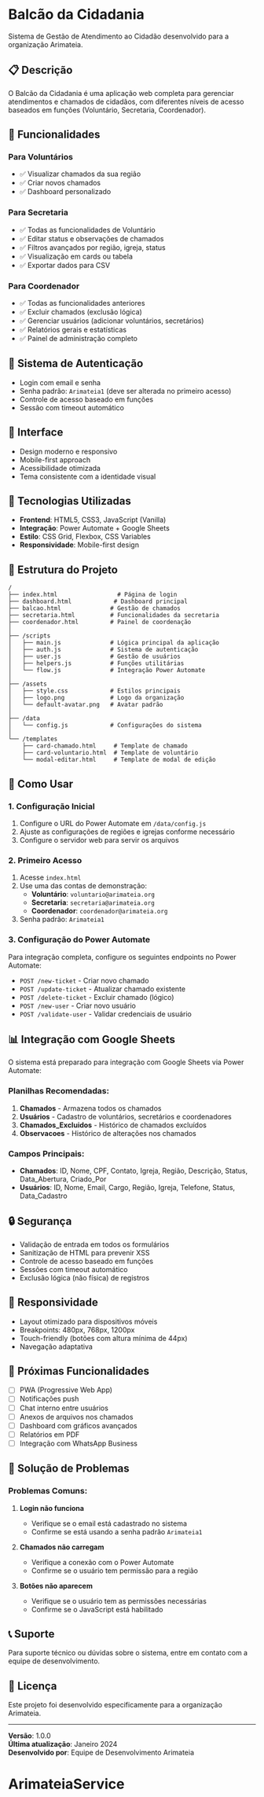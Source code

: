 # Balcão da Cidadania

Sistema de Gestão de Atendimento ao Cidadão desenvolvido para a organização Arimateia.

## 📋 Descrição

O Balcão da Cidadania é uma aplicação web completa para gerenciar atendimentos e chamados de cidadãos, com diferentes níveis de acesso baseados em funções (Voluntário, Secretaria, Coordenador).

## 🚀 Funcionalidades

### Para Voluntários
- ✅ Visualizar chamados da sua região
- ✅ Criar novos chamados
- ✅ Dashboard personalizado

### Para Secretaria
- ✅ Todas as funcionalidades de Voluntário
- ✅ Editar status e observações de chamados
- ✅ Filtros avançados por região, igreja, status
- ✅ Visualização em cards ou tabela
- ✅ Exportar dados para CSV

### Para Coordenador
- ✅ Todas as funcionalidades anteriores
- ✅ Excluir chamados (exclusão lógica)
- ✅ Gerenciar usuários (adicionar voluntários, secretários)
- ✅ Relatórios gerais e estatísticas
- ✅ Painel de administração completo

## 🔐 Sistema de Autenticação

- Login com email e senha
- Senha padrão: `Arimateia1` (deve ser alterada no primeiro acesso)
- Controle de acesso baseado em funções
- Sessão com timeout automático

## 🎨 Interface

- Design moderno e responsivo
- Mobile-first approach
- Acessibilidade otimizada
- Tema consistente com a identidade visual

## 🔧 Tecnologias Utilizadas

- **Frontend**: HTML5, CSS3, JavaScript (Vanilla)
- **Integração**: Power Automate + Google Sheets
- **Estilo**: CSS Grid, Flexbox, CSS Variables
- **Responsividade**: Mobile-first design

## 📁 Estrutura do Projeto

```
/
├── index.html                 # Página de login
├── dashboard.html            # Dashboard principal
├── balcao.html              # Gestão de chamados
├── secretaria.html          # Funcionalidades da secretaria
├── coordenador.html         # Painel de coordenação
│
├── /scripts
│   ├── main.js              # Lógica principal da aplicação
│   ├── auth.js              # Sistema de autenticação
│   ├── user.js              # Gestão de usuários
│   ├── helpers.js           # Funções utilitárias
│   └── flow.js              # Integração Power Automate
│
├── /assets
│   ├── style.css            # Estilos principais
│   ├── logo.png             # Logo da organização
│   └── default-avatar.png   # Avatar padrão
│
├── /data
│   └── config.js            # Configurações do sistema
│
└── /templates
    ├── card-chamado.html     # Template de chamado
    ├── card-voluntario.html  # Template de voluntário
    └── modal-editar.html     # Template de modal de edição
```

## 🚀 Como Usar

### 1. Configuração Inicial

1. Configure o URL do Power Automate em `/data/config.js`
2. Ajuste as configurações de regiões e igrejas conforme necessário
3. Configure o servidor web para servir os arquivos

### 2. Primeiro Acesso

1. Acesse `index.html`
2. Use uma das contas de demonstração:
   - **Voluntário**: `voluntario@arimateia.org`
   - **Secretaria**: `secretaria@arimateia.org`
   - **Coordenador**: `coordenador@arimateia.org`
3. Senha padrão: `Arimateia1`

### 3. Configuração do Power Automate

Para integração completa, configure os seguintes endpoints no Power Automate:

- `POST /new-ticket` - Criar novo chamado
- `POST /update-ticket` - Atualizar chamado existente
- `POST /delete-ticket` - Excluir chamado (lógico)
- `POST /new-user` - Criar novo usuário
- `POST /validate-user` - Validar credenciais de usuário

## 📊 Integração com Google Sheets

O sistema está preparado para integração com Google Sheets via Power Automate:

### Planilhas Recomendadas:
1. **Chamados** - Armazena todos os chamados
2. **Usuários** - Cadastro de voluntários, secretários e coordenadores
3. **Chamados_Excluidos** - Histórico de chamados excluídos
4. **Observacoes** - Histórico de alterações nos chamados

### Campos Principais:
- **Chamados**: ID, Nome, CPF, Contato, Igreja, Região, Descrição, Status, Data_Abertura, Criado_Por
- **Usuários**: ID, Nome, Email, Cargo, Região, Igreja, Telefone, Status, Data_Cadastro

## 🔒 Segurança

- Validação de entrada em todos os formulários
- Sanitização de HTML para prevenir XSS
- Controle de acesso baseado em funções
- Sessões com timeout automático
- Exclusão lógica (não física) de registros

## 📱 Responsividade

- Layout otimizado para dispositivos móveis
- Breakpoints: 480px, 768px, 1200px
- Touch-friendly (botões com altura mínima de 44px)
- Navegação adaptativa

## 🎯 Próximas Funcionalidades

- [ ] PWA (Progressive Web App)
- [ ] Notificações push
- [ ] Chat interno entre usuários
- [ ] Anexos de arquivos nos chamados
- [ ] Dashboard com gráficos avançados
- [ ] Relatórios em PDF
- [ ] Integração com WhatsApp Business

## 🐛 Solução de Problemas

### Problemas Comuns:

1. **Login não funciona**
   - Verifique se o email está cadastrado no sistema
   - Confirme se está usando a senha padrão `Arimateia1`

2. **Chamados não carregam**
   - Verifique a conexão com o Power Automate
   - Confirme se o usuário tem permissão para a região

3. **Botões não aparecem**
   - Verifique se o usuário tem as permissões necessárias
   - Confirme se o JavaScript está habilitado

## 📞 Suporte

Para suporte técnico ou dúvidas sobre o sistema, entre em contato com a equipe de desenvolvimento.

## 📄 Licença

Este projeto foi desenvolvido especificamente para a organização Arimateia.

---

**Versão**: 1.0.0  
**Última atualização**: Janeiro 2024  
**Desenvolvido por**: Equipe de Desenvolvimento Arimateia
# ArimateiaService
